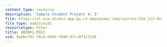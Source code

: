```yaml
---
content_type: resource
description: 'Sample Student Project 4: 5'
file: https://ol-ocw-studio-app-qa.s3.amazonaws.com/courses/21m-113-developing-musical-structures-fall-2002/9a8be78158cb694df690d7cc8f311536_8BENR2.MIDI
file_type: audio/midi
resourcetype: Other
title: 8BENR2.MIDI
uid: 9a8be781-58cb-694d-f690-d7cc8f311536
---
```

